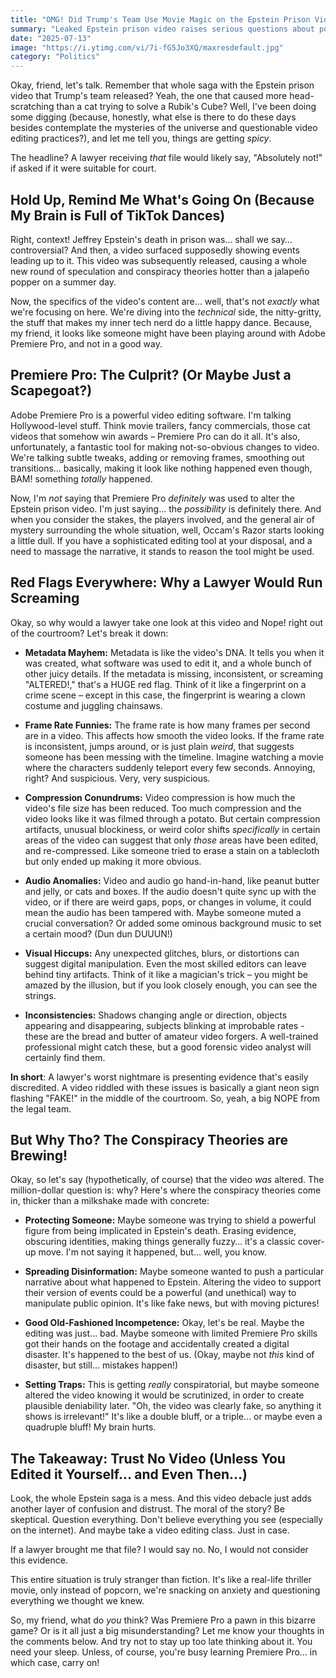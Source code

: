 ```yaml
---
title: "OMG! Did Trump's Team Use Movie Magic on the Epstein Prison Video? You Won't BELIEVE What I Found!"
summary: "Leaked Epstein prison video raises serious questions about potential tampering. We dive deep with a friendly analysis, exploring how Adobe Premiere Pro could have been used and why a lawyer would (and should!) reject it as evidence."
date: "2025-07-13"
image: "https://i.ytimg.com/vi/7i-fG5Jo3XQ/maxresdefault.jpg"
category: "Politics"
---
```


Okay, friend, let's talk. Remember that whole saga with the Epstein prison video that Trump's team released? Yeah, the one that caused more head-scratching than a cat trying to solve a Rubik's Cube? Well, I've been doing some digging (because, honestly, what else is there to do these days besides contemplate the mysteries of the universe and questionable video editing practices?), and let me tell you, things are getting _spicy_.

The headline? A lawyer receiving _that_ file would likely say, "Absolutely not!" if asked if it were suitable for court.

## Hold Up, Remind Me What's Going On (Because My Brain is Full of TikTok Dances)

Right, context! Jeffrey Epstein's death in prison was… shall we say… controversial? And then, a video surfaced supposedly showing events leading up to it. This video was subsequently released, causing a whole new round of speculation and conspiracy theories hotter than a jalapeño popper on a summer day.

Now, the specifics of the video's content are… well, that's not _exactly_ what we're focusing on here. We're diving into the _technical_ side, the nitty-gritty, the stuff that makes my inner tech nerd do a little happy dance. Because, my friend, it looks like someone might have been playing around with Adobe Premiere Pro, and not in a good way.

## Premiere Pro: The Culprit? (Or Maybe Just a Scapegoat?)

Adobe Premiere Pro is a powerful video editing software. I'm talking Hollywood-level stuff. Think movie trailers, fancy commercials, those cat videos that somehow win awards – Premiere Pro can do it all. It's also, unfortunately, a fantastic tool for making not-so-obvious changes to video. We're talking subtle tweaks, adding or removing frames, smoothing out transitions... basically, making it look like nothing happened even though, BAM! something _totally_ happened.

Now, I'm _not_ saying that Premiere Pro _definitely_ was used to alter the Epstein prison video. I'm just saying… the _possibility_ is definitely there. And when you consider the stakes, the players involved, and the general air of mystery surrounding the whole situation, well, Occam's Razor starts looking a little dull. If you have a sophisticated editing tool at your disposal, and a need to massage the narrative, it stands to reason the tool might be used.

## Red Flags Everywhere: Why a Lawyer Would Run Screaming

Okay, so why would a lawyer take one look at this video and Nope! right out of the courtroom? Let's break it down:

- **Metadata Mayhem:** Metadata is like the video's DNA. It tells you when it was created, what software was used to edit it, and a whole bunch of other juicy details. If the metadata is missing, inconsistent, or screaming "ALTERED!," that's a HUGE red flag. Think of it like a fingerprint on a crime scene – except in this case, the fingerprint is wearing a clown costume and juggling chainsaws.

- **Frame Rate Funnies:** The frame rate is how many frames per second are in a video. This affects how smooth the video looks. If the frame rate is inconsistent, jumps around, or is just plain _weird_, that suggests someone has been messing with the timeline. Imagine watching a movie where the characters suddenly teleport every few seconds. Annoying, right? And suspicious. Very, very suspicious.

- **Compression Conundrums:** Video compression is how much the video's file size has been reduced. Too much compression and the video looks like it was filmed through a potato. But certain compression artifacts, unusual blockiness, or weird color shifts _specifically_ in certain areas of the video can suggest that only _those_ areas have been edited, and re-compressed. Like someone tried to erase a stain on a tablecloth but only ended up making it more obvious.

- **Audio Anomalies:** Video and audio go hand-in-hand, like peanut butter and jelly, or cats and boxes. If the audio doesn't quite sync up with the video, or if there are weird gaps, pops, or changes in volume, it could mean the audio has been tampered with. Maybe someone muted a crucial conversation? Or added some ominous background music to set a certain mood? (Dun dun DUUUN!)

- **Visual Hiccups:** Any unexpected glitches, blurs, or distortions can suggest digital manipulation. Even the most skilled editors can leave behind tiny artifacts. Think of it like a magician's trick – you might be amazed by the illusion, but if you look closely enough, you can see the strings.

- **Inconsistencies:** Shadows changing angle or direction, objects appearing and disappearing, subjects blinking at improbable rates - these are the bread and butter of amateur video forgers. A well-trained professional might catch these, but a good forensic video analyst will certainly find them.

**In short**: A lawyer's worst nightmare is presenting evidence that's easily discredited. A video riddled with these issues is basically a giant neon sign flashing "FAKE!" in the middle of the courtroom. So, yeah, a big NOPE from the legal team.

## But Why Tho? The Conspiracy Theories are Brewing!

Okay, so let's say (hypothetically, of course) that the video _was_ altered. The million-dollar question is: why? Here's where the conspiracy theories come in, thicker than a milkshake made with concrete:

- **Protecting Someone:** Maybe someone was trying to shield a powerful figure from being implicated in Epstein's death. Erasing evidence, obscuring identities, making things generally fuzzy… it's a classic cover-up move. I'm not saying it happened, but… well, you know.

- **Spreading Disinformation:** Maybe someone wanted to push a particular narrative about what happened to Epstein. Altering the video to support their version of events could be a powerful (and unethical) way to manipulate public opinion. It's like fake news, but with moving pictures!

- **Good Old-Fashioned Incompetence:** Okay, let's be real. Maybe the editing was just… bad. Maybe someone with limited Premiere Pro skills got their hands on the footage and accidentally created a digital disaster. It's happened to the best of us. (Okay, maybe not _this_ kind of disaster, but still… mistakes happen!)

- **Setting Traps:** This is getting _really_ conspiratorial, but maybe someone altered the video knowing it would be scrutinized, in order to create plausible deniability later. "Oh, the video was clearly fake, so anything it shows is irrelevant!" It's like a double bluff, or a triple… or maybe even a quadruple bluff! My brain hurts.

## The Takeaway: Trust No Video (Unless You Edited it Yourself… and Even Then…)

Look, the whole Epstein saga is a mess. And this video debacle just adds another layer of confusion and distrust. The moral of the story? Be skeptical. Question everything. Don't believe everything you see (especially on the internet). And maybe take a video editing class. Just in case.

If a lawyer brought me that file? I would say no. No, I would not consider this evidence.

This entire situation is truly stranger than fiction. It's like a real-life thriller movie, only instead of popcorn, we're snacking on anxiety and questioning everything we thought we knew.

So, my friend, what do _you_ think? Was Premiere Pro a pawn in this bizarre game? Or is it all just a big misunderstanding? Let me know your thoughts in the comments below. And try not to stay up too late thinking about it. You need your sleep. Unless, of course, you're busy learning Premiere Pro… in which case, carry on!
